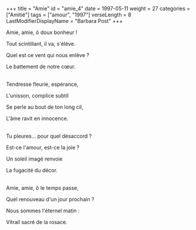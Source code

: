 +++
title = "Amie"
id = "amie_4"
date = 1997-05-11
weight = 27
categories = ["Amitié"]
tags = ["amour", "1997"]
verseLength = 8
LastModifierDisplayName = "Barbara Post"
+++

Amie, amie, ô doux bonheur !

Tout scintillant, il va, s'élève.

Quel est ce vent qui nous enlève ?

Le battement de notre cœur.

 \
Tendresse fleurie, espérance,

L'unisson, complice subtil

Se perle au bout de ton long cil,

L'âme ravit en innocence.

 \
Tu pleures... pour quel désaccord ?

Est-ce l'amour, est-ce la joie ?

Un soleil imagé renvoie

La fugacité du décor.

 \
Amie, amie, ô le temps passe,

Quel renouveau d'un jour prochain ?

Nous sommes l'éternel matin :

Vitrail sacré de la rosace.

